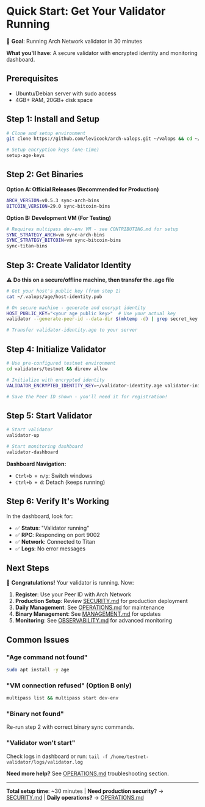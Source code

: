 # Quick Start: Get Your Validator Running

🎯 **Goal**: Running Arch Network validator in 30 minutes

**What you'll have**: A secure validator with encrypted identity and monitoring dashboard.

## Prerequisites

- Ubuntu/Debian server with sudo access
- 4GB+ RAM, 20GB+ disk space

## Step 1: Install and Setup

```bash
# Clone and setup environment
git clone https://github.com/levicook/arch-valops.git ~/valops && cd ~/valops && direnv allow

# Setup encryption keys (one-time)
setup-age-keys
```

## Step 2: Get Binaries

**Option A: Official Releases (Recommended for Production)**
```bash
ARCH_VERSION=v0.5.3 sync-arch-bins
BITCOIN_VERSION=29.0 sync-bitcoin-bins
```

**Option B: Development VM (For Testing)**
```bash
# Requires multipass dev-env VM - see CONTRIBUTING.md for setup
SYNC_STRATEGY_ARCH=vm sync-arch-bins
SYNC_STRATEGY_BITCOIN=vm sync-bitcoin-bins
sync-titan-bins
```

## Step 3: Create Validator Identity

⚠️ **Do this on a secure/offline machine, then transfer the .age file**

```bash
# Get your host's public key (from step 1)
cat ~/.valops/age/host-identity.pub

# On secure machine - generate and encrypt identity
HOST_PUBLIC_KEY="<your age public key>"  # Use your actual key
validator --generate-peer-id --data-dir $(mktemp -d) | grep secret_key | cut -d'"' -f4 | age -r "$HOST_PUBLIC_KEY" -o validator-identity.age

# Transfer validator-identity.age to your server
```

## Step 4: Initialize Validator

```bash
# Use pre-configured testnet environment
cd validators/testnet && direnv allow

# Initialize with encrypted identity
VALIDATOR_ENCRYPTED_IDENTITY_KEY=~/validator-identity.age validator-init

# Save the Peer ID shown - you'll need it for registration!
```

## Step 5: Start Validator

```bash
# Start validator
validator-up

# Start monitoring dashboard
validator-dashboard
```

**Dashboard Navigation:**
- `Ctrl+b + n/p`: Switch windows
- `Ctrl+b + d`: Detach (keeps running)

## Step 6: Verify It's Working

In the dashboard, look for:
- ✅ **Status**: "Validator running"
- ✅ **RPC**: Responding on port 9002
- ✅ **Network**: Connected to Titan
- ✅ **Logs**: No error messages

## Next Steps

🎉 **Congratulations!** Your validator is running. Now:

1. **Register**: Use your Peer ID with Arch Network
2. **Production Setup**: Review [SECURITY.md](SECURITY.md) for production deployment
3. **Daily Management**: See [OPERATIONS.md](OPERATIONS.md) for maintenance
4. **Binary Management**: See [MANAGEMENT.md](MANAGEMENT.md) for updates
5. **Monitoring**: See [OBSERVABILITY.md](OBSERVABILITY.md) for advanced monitoring

## Common Issues

### "Age command not found"
```bash
sudo apt install -y age
```

### "VM connection refused" (Option B only)
```bash
multipass list && multipass start dev-env
```

### "Binary not found"
Re-run step 2 with correct binary sync commands.

### "Validator won't start"
Check logs in dashboard or run: `tail -f /home/testnet-validator/logs/validator.log`

**Need more help?** See [OPERATIONS.md](OPERATIONS.md) troubleshooting section.

---

**Total setup time**: ~30 minutes | **Need production security?** → [SECURITY.md](SECURITY.md) | **Daily operations?** → [OPERATIONS.md](OPERATIONS.md)